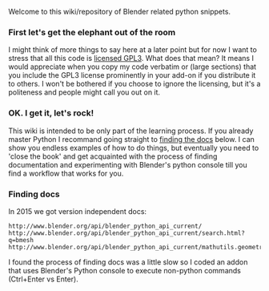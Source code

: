 Welcome to this wiki/repository of Blender related python snippets. 

### First let's get the elephant out of the room

I might think of more things to say here at a later point but for now I want to stress that all this code is [licensed GPL3](). What does that mean? It means I would appreciate when you copy my code verbatim or (large sections) that you include the GPL3 license prominently in your add-on if you distribute it to others. I won't be bothered if you choose to ignore the licensing, but it's a politeness and people might call you out on it.

### OK. I get it, let's rock!

This wiki is intended to be only part of the learning process. If you already master Python I recommand going straight to [finding the docs](Preface#Finding-docs) below. I can show you endless examples of how to do things, but eventually you need to 'close the book' and get acquainted with the process of finding documentation and experimenting with Blender's python console till you find a workflow that works for you.

### Finding docs

In 2015 we got version independent docs:

    http://www.blender.org/api/blender_python_api_current/ 
    http://www.blender.org/api/blender_python_api_current/search.html?q=bmesh 
    http://www.blender.org/api/blender_python_api_current/mathutils.geometry.html 

I found the process of finding docs was a little slow so I coded an addon that uses Blender's Python console to execute non-python commands (Ctrl+Enter vs Enter). 